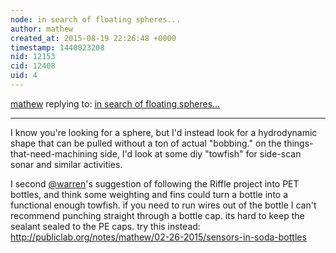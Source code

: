 ```yaml
---
node: in search of floating spheres...
author: mathew
created_at: 2015-08-19 22:26:48 +0000
timestamp: 1440023208
nid: 12153
cid: 12408
uid: 4
---
```




[mathew](../profile/mathew) replying to: [in search of floating spheres...](../notes/lperovich/08-17-2015/in-search-of-floating-spheres)

----
I know you're looking for a sphere, but I'd instead look for a hydrodynamic shape that can be pulled without a ton of actual "bobbing." on the things-that-need-machining side, I'd look at some diy "towfish" for side-scan sonar and similar activities.  

I second [@warren](/profile/warren)'s suggestion of following the Riffle project into PET bottles, and think some weighting and fins could turn a bottle into a functional enough towfish.  if you need to run wires out of the bottle I can't recommend punching straight through a bottle cap. its hard to keep the sealant sealed to the PE caps.  try this instead:
http://publiclab.org/notes/mathew/02-26-2015/sensors-in-soda-bottles
